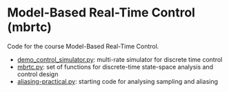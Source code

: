 # Model-Based Real-Time Control (mbrtc)
Code for the course Model-Based Real-Time Control.

- [demo_control_simulator.py](./demo_control_simulator.py): multi-rate simulator for discrete time control
- [mbrtc.py](./mbrtc.py): set of functions for discrete-time state-space analysis and control design
- [aliasing-practical.py](./aliasing-practical.py): starting code for analysing sampling and aliasing

